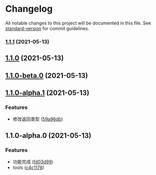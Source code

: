 # Changelog

All notable changes to this project will be documented in this file. See [standard-version](https://github.com/conventional-changelog/standard-version) for commit guidelines.

### [1.1.1](https://github.com/sexyHuang/postcss-px2vp/compare/v1.1.0...v1.1.1) (2021-05-13)

## [1.1.0](https://github.com/sexyHuang/postcss-px2vp/compare/v1.1.0-beta.0...v1.1.0) (2021-05-13)

## [1.1.0-beta.0](https://github.com/sexyHuang/postcss-px2vp/compare/v1.1.0-alpha.1...v1.1.0-beta.0) (2021-05-13)

## [1.1.0-alpha.1](https://github.com/sexyHuang/postcss-px2vp/compare/v1.1.0-alpha.0...v1.1.0-alpha.1) (2021-05-13)


### Features

* 修改返回类型 ([59a96db](https://github.com/sexyHuang/postcss-px2vp/commit/59a96dbfdc900da7ada99a19a752925676832d17))

## 1.1.0-alpha.0 (2021-05-13)


### Features

* 功能完成 ([fd03d99](https://github.com/sexyHuang/postcss-px2vp/commit/fd03d99802caf510799365658cab71ce4784f2a2))
* tools ([c4c1178](https://github.com/sexyHuang/postcss-px2vp/commit/c4c1178f2b1f2a63ab1fc6b0209a78076fc47f07))
